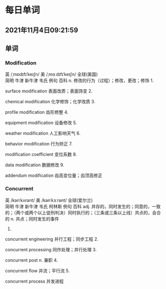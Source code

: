 # 每日单词

## 2021年11月4日09:21:59

## 单词


### Modification 

英 /ˌmɒdɪfɪˈkeɪʃn/  美 /ˌmɑːdɪfɪˈkeɪʃn/  全球(美国)  
简明 牛津 新牛津  韦氏  例句  百科
n. 修改的行为（过程）；修改，更改；修饰
1.

surface modification  表面改质；表面饰变
2.

chemical modification  化学修饰；化学改质
3.

profile modification  齿形修整
4.

equipment modification  设备修改
5.

weather modification  人工影响天气
6.

behavior modification  行为矫正
7.

modification coefficient  变位系数
8.

data modification  数据修改
9.

addendum modification  齿高变位量；齿顶高修正



### Concurrent 
英 /kənˈkʌrənt/  美 /kənˈkɜːrənt/  全球(爱尔兰)  
简明 牛津 新牛津  韦氏  柯林斯 例句  百科
adj. 并存的，同时发生的；同意的，一致的；（两个或两个以上徒刑判决）同时执行的；（三条或三条以上线）共点的，会合的
n. 共点；同时发生的事件

1.

concurrent engineering  并行工程；同步工程
2.

concurrent processing  同作处理；并行处理
3.

concurrent post  n. 兼职
4.

concurrent flow  并流；平行流
5.

concurrent process  并发进程
